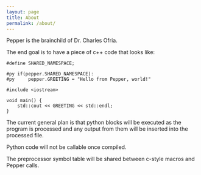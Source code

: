 ```yaml
---
layout: page
title: About
permalink: /about/
---
```


Pepper is the brainchild of Dr. Charles Ofria.

The end goal is to have a piece of c++ code that looks like:

```
#define SHARED_NAMESPACE;

#py if(pepper.SHARED_NAMESPACE):
#py     pepper.GREETING = "Hello from Pepper, world!"

#include <iostream>

void main() {
    std::cout << GREETING << std::endl;
}
```

The current general plan is that python blocks will be executed as the program is processed and
any output from them will be inserted into the processed file.

Python code will not be callable once compiled.

The preprocessor symbol table will be shared between c-style macros and Pepper calls.

